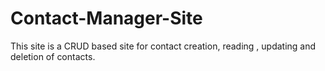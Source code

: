 # Contact-Manager-Site
This site is a CRUD based site for contact creation,  reading , updating and deletion of contacts.
